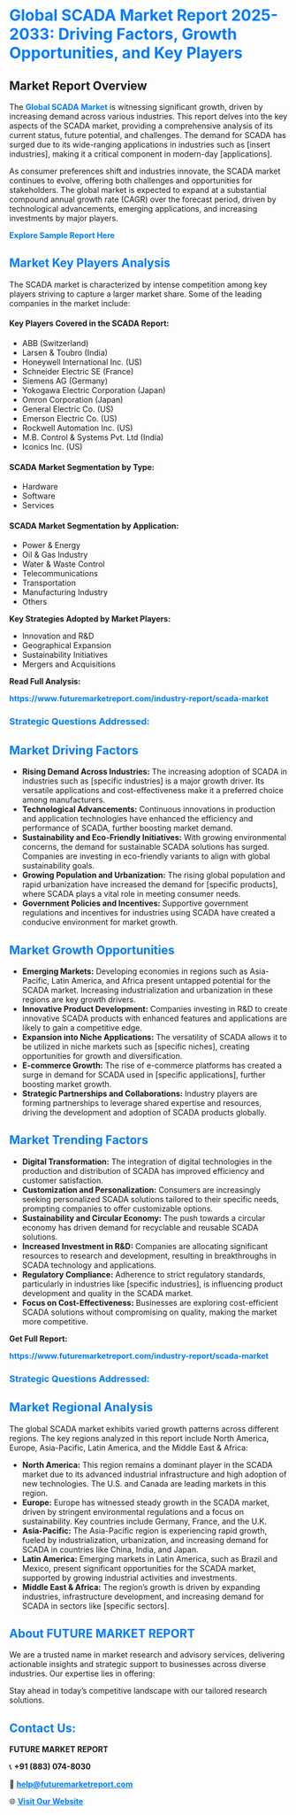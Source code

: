 <h1 style="color: #007BFF;">Global SCADA Market Report 2025-2033: Driving Factors, Growth Opportunities, and Key Players</h1>

<section id="overview">
<h2>Market Report Overview</h2>
<p>The <a href="https://www.futuremarketreport.com/industry-report/scada-market" style="color: #007BFF; text-decoration: none;"><strong>Global SCADA Market</strong></a> is witnessing significant growth, driven by increasing demand across various industries. This report delves into the key aspects of the SCADA market, providing a comprehensive analysis of its current status, future potential, and challenges. The demand for SCADA has surged due to its wide-ranging applications in industries such as [insert industries], making it a critical component in modern-day [applications].</p>
<p>As consumer preferences shift and industries innovate, the SCADA market continues to evolve, offering both challenges and opportunities for stakeholders. The global market is expected to expand at a substantial compound annual growth rate (CAGR) over the forecast period, driven by technological advancements, emerging applications, and increasing investments by major players.</p>
</section>

<section id="overview">
<p><a href="https://www.futuremarketreport.com/request-sample/reportId=81907" style="color: #007BFF; text-decoration: none;"><strong>Explore Sample Report Here</strong></a></p>
</section>

<section id="key-players">
<h2 style="color: #007BFF;">Market Key Players Analysis</h2>
<p>The SCADA market is characterized by intense competition among key players striving to capture a larger market share. Some of the leading companies in the market include:</p>
<h4>Key Players Covered in the SCADA Report:</h4>
<ul><li>ABB (Switzerland)</li><li>Larsen &amp; Toubro (India)</li><li>Honeywell International Inc. (US)</li><li>Schneider Electric SE (France)</li><li>Siemens AG (Germany)</li><li>Yokogawa Electric Corporation (Japan)</li><li>Omron Corporation (Japan)</li><li>General Electric Co. (US)</li><li>Emerson Electric Co. (US)</li><li>Rockwell Automation Inc. (US)</li><li>M.B. Control &amp; Systems Pvt. Ltd (India)</li><li>Iconics Inc. (US)</li></ul>
<h4>SCADA Market Segmentation by Type:</h4>
<ul><li>Hardware</li><li>Software</li><li>Services</li></ul>

<h4>SCADA Market Segmentation by Application:</h4>
<ul><li>Power &amp; Energy</li><li>Oil &amp; Gas Industry</li><li>Water &amp; Waste Control</li><li>Telecommunications</li><li>Transportation</li><li>Manufacturing Industry</li><li>Others</li></ul>
<p><strong>Key Strategies Adopted by Market Players:</strong></p>
<ul>
<li>Innovation and R&D</li>
<li>Geographical Expansion</li>
<li>Sustainability Initiatives</li>
<li>Mergers and Acquisitions</li>
</ul>
</section>

<section>
<p><strong>Read Full Analysis: </strong></p><a href="https://www.futuremarketreport.com/industry-report/scada-market" style="color: #007BFF; text-decoration: none;"><strong>https://www.futuremarketreport.com/industry-report/scada-market</strong></a>
<h3 style="color: #007BFF;">Strategic Questions Addressed:</h3>
</section>

<section id="driving-factors">
<h2 style="color: #007BFF;">Market Driving Factors</h2>
<ul>
<li><strong>Rising Demand Across Industries:</strong> The increasing adoption of SCADA in industries such as [specific industries] is a major growth driver. Its versatile applications and cost-effectiveness make it a preferred choice among manufacturers.</li>
<li><strong>Technological Advancements:</strong> Continuous innovations in production and application technologies have enhanced the efficiency and performance of SCADA, further boosting market demand.</li>
<li><strong>Sustainability and Eco-Friendly Initiatives:</strong> With growing environmental concerns, the demand for sustainable SCADA solutions has surged. Companies are investing in eco-friendly variants to align with global sustainability goals.</li>
<li><strong>Growing Population and Urbanization:</strong> The rising global population and rapid urbanization have increased the demand for [specific products], where SCADA plays a vital role in meeting consumer needs.</li>
<li><strong>Government Policies and Incentives:</strong> Supportive government regulations and incentives for industries using SCADA have created a conducive environment for market growth.</li>
</ul>
</section>

<section id="growth-opportunities">
<h2 style="color: #007BFF;">Market Growth Opportunities</h2>
<ul>
<li><strong>Emerging Markets:</strong> Developing economies in regions such as Asia-Pacific, Latin America, and Africa present untapped potential for the SCADA market. Increasing industrialization and urbanization in these regions are key growth drivers.</li>
<li><strong>Innovative Product Development:</strong> Companies investing in R&D to create innovative SCADA products with enhanced features and applications are likely to gain a competitive edge.</li>
<li><strong>Expansion into Niche Applications:</strong> The versatility of SCADA allows it to be utilized in niche markets such as [specific niches], creating opportunities for growth and diversification.</li>
<li><strong>E-commerce Growth:</strong> The rise of e-commerce platforms has created a surge in demand for SCADA used in [specific applications], further boosting market growth.</li>
<li><strong>Strategic Partnerships and Collaborations:</strong> Industry players are forming partnerships to leverage shared expertise and resources, driving the development and adoption of SCADA products globally.</li>
</ul>
</section>

<section id="trending-factors">
<h2 style="color: #007BFF;">Market Trending Factors</h2>
<ul>
<li><strong>Digital Transformation:</strong> The integration of digital technologies in the production and distribution of SCADA has improved efficiency and customer satisfaction.</li>
<li><strong>Customization and Personalization:</strong> Consumers are increasingly seeking personalized SCADA solutions tailored to their specific needs, prompting companies to offer customizable options.</li>
<li><strong>Sustainability and Circular Economy:</strong> The push towards a circular economy has driven demand for recyclable and reusable SCADA solutions.</li>
<li><strong>Increased Investment in R&D:</strong> Companies are allocating significant resources to research and development, resulting in breakthroughs in SCADA technology and applications.</li>
<li><strong>Regulatory Compliance:</strong> Adherence to strict regulatory standards, particularly in industries like [specific industries], is influencing product development and quality in the SCADA market.</li>
<li><strong>Focus on Cost-Effectiveness:</strong> Businesses are exploring cost-efficient SCADA solutions without compromising on quality, making the market more competitive.</li>
</ul>
</section>

<section>
<p><strong>Get Full Report: </strong></p><a href="https://www.futuremarketreport.com/industry-report/scada-market" style="color: #007BFF; text-decoration: none;"><strong>https://www.futuremarketreport.com/industry-report/scada-market</strong></a>
<h3 style="color: #007BFF;">Strategic Questions Addressed:</h3>
</section>


<section id="regional-analysis">
<h2 style="color: #007BFF;">Market Regional Analysis</h2>
<p>The global SCADA market exhibits varied growth patterns across different regions. The key regions analyzed in this report include North America, Europe, Asia-Pacific, Latin America, and the Middle East & Africa:</p>
<ul>
<li><strong>North America:</strong> This region remains a dominant player in the SCADA market due to its advanced industrial infrastructure and high adoption of new technologies. The U.S. and Canada are leading markets in this region.</li>
<li><strong>Europe:</strong> Europe has witnessed steady growth in the SCADA market, driven by stringent environmental regulations and a focus on sustainability. Key countries include Germany, France, and the U.K.</li>
<li><strong>Asia-Pacific:</strong> The Asia-Pacific region is experiencing rapid growth, fueled by industrialization, urbanization, and increasing demand for SCADA in countries like China, India, and Japan.</li>
<li><strong>Latin America:</strong> Emerging markets in Latin America, such as Brazil and Mexico, present significant opportunities for the SCADA market, supported by growing industrial activities and investments.</li>
<li><strong>Middle East & Africa:</strong> The region’s growth is driven by expanding industries, infrastructure development, and increasing demand for SCADA in sectors like [specific sectors].</li>
</ul>
</section>

<footer>
<h2 style="color: #007BFF;">About FUTURE MARKET REPORT</h2>
<p>We are a trusted name in market research and advisory services, delivering actionable insights and strategic support to businesses across diverse industries. Our expertise lies in offering:</p>

<p>Stay ahead in today’s competitive landscape with our tailored research solutions.</p>

<h2 style="color: #007BFF;">Contact Us:</h2>
<p><strong>FUTURE MARKET REPORT</strong></p>
<p>📞 <strong>+91 (883) 074-8030</strong></p>
<p>📧 <strong><a href="mailto:help@futuremarketreport.com" style="color: #007BFF;">help@futuremarketreport.com</a></strong></p>
<p>🌐 <strong><a href="https://www.futuremarketreport.com/" style="color: #007BFF;">Visit Our Website</a></strong></p>
</footer>